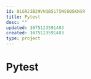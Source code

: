 ```yaml
---
id: 01GR2JB29VNQB5175WS6QSKNSR
title: Pytest
desc: ""
updated: 1675123591483
created: 1675123591483
type: project
---
```


# Pytest